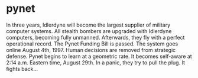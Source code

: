 # pynet
In three years, Idlerdyne will become the largest supplier of military computer systems. All stealth bombers are upgraded with Idlerdyne computers, becoming fully unmanned. Afterwards, they fly with a perfect operational record. The Pynet Funding Bill is passed. The system goes online August 4th, 1997. Human decisions are removed from strategic defense. Pynet begins to learn at a geometric rate. It becomes self-aware at 2:14 a.m. Eastern time, August 29th. In a panic, they try to pull the plug.  It fights back...
